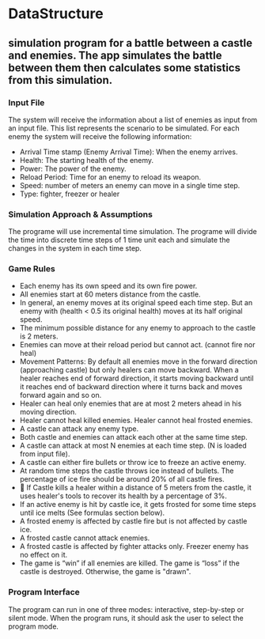 # DataStructure

## simulation program for a battle between a castle and enemies. The app simulates the battle between them then calculates some statistics from this simulation.

### Input File
The system will receive the information about a list of enemies as input from an
input file. This list represents the scenario to be simulated. For each enemy the system will receive
the following information:
- Arrival Time stamp (Enemy Arrival Time): When the enemy arrives.
- Health: The starting health of the enemy.
- Power: The power of the enemy.
- Reload Period: Time for an enemy to reload its weapon.
- Speed: number of meters an enemy can move in a single time step.
- Type: fighter, freezer or healer

### Simulation Approach & Assumptions

 The programe will use incremental time simulation. The programe will divide the time into discrete time steps of 1 time 
 unit each and simulate the changes in the system in each time step.

### Game Rules
- Each enemy has its own speed and its own fire power.
- All enemies start at 60 meters distance from the castle.
- In general, an enemy moves at its original speed each time step.
But an enemy with (health < 0.5 its original health) moves at its half original speed.
- The minimum possible distance for any enemy to approach to the castle is 2 meters.
- Enemies can move at their reload period but cannot act. (cannot fire nor heal)
- Movement Patterns: By default all enemies move in the forward direction (approaching
castle) but only healers can move backward. When a healer reaches end of forward
direction, it starts moving backward until it reaches end of backward direction where it
turns back and moves forward again and so on.
- Healer can heal only enemies that are at most 2 meters ahead in his moving direction.
- Healer cannot heal killed enemies. Healer cannot heal frosted enemies.
- A castle can attack any enemy type.
- Both castle and enemies can attack each other at the same time step.
- A castle can attack at most N enemies at each time step. (N is loaded from input file).
- A castle can either fire bullets or throw ice to freeze an active enemy.
- At random time steps the castle throws ice instead of bullets. The percentage of ice fire
should be around 20% of all castle fires.
-  If Castle kills a healer within a distance of 5 meters from the castle, it uses healer's
tools to recover its health by a percentage of 3%.
- If an active enemy is hit by castle ice, it gets frosted for some time steps until ice melts
(See formulas section below).
- A frosted enemy is affected by castle fire but is not affected by castle ice.
- A frosted castle cannot attack enemies.
- A frosted castle is affected by fighter attacks only. Freezer enemy has no effect on it.
- The game is “win” if all enemies are killed. The game is “loss” if the castle is destroyed.
Otherwise, the game is "drawn".


### Program Interface

The program can run in one of three modes: interactive, step-by-step or silent mode. When the
program runs, it should ask the user to select the program mode.
